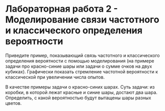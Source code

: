 # Лабораторная работа 2 - Моделирование связи частотного и классического определения вероятности

Приведите пример, показывающий связь частотного и классического определения вероятности с помощью моделирования (на примере задачи про красно-синие шары или задачи о сумме очков на двух кубиках). Графически показать стремление частотной вероятности к классической при увеличении числа опытов.

В качестве примеры задачи о красно-синих шарах.
Суть задачи: из коробки, в которой лежат красные и синие шары, достают два шара. Определить, с какой вероятностью будут вытащены шары разных цветов.
